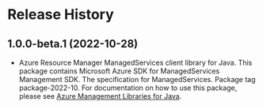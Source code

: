 # Release History

## 1.0.0-beta.1 (2022-10-28)

- Azure Resource Manager ManagedServices client library for Java. This package contains Microsoft Azure SDK for ManagedServices Management SDK. The specification for ManagedServices. Package tag package-2022-10. For documentation on how to use this package, please see [Azure Management Libraries for Java](https://aka.ms/azsdk/java/mgmt).
